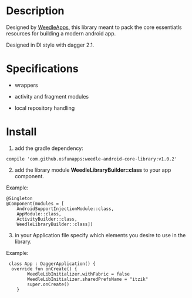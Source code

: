 # Description

Designed by [WeedleApps](https://weedleapps.co.il/en/), this library meant to pack the core essentiatls resources for building a modern android app. 

Designed in DI style with dagger 2.1.

# Specifications

- wrappers

- activity and fragment modules

- local repository handling

# Install

1) add the gradle dependency:

```compile 'com.github.osfunapps:weedle-android-core-library:v1.0.2' ```



2) add the library module **WeedleLibraryBuilder::class** to your app component.

Example:
```
@Singleton
@Component(modules = [
    AndroidSupportInjectionModule::class,
    AppModule::class,
    ActivityBuilder::class,
    WeedleLibraryBuilder::class])
```



3) in your Application file specify which elements you desire to use in the library.

Example:
```
 class App : DaggerApplication() {
  override fun onCreate() {
        WeedleLibInitializer.withFabric = false
        WeedleLibInitializer.sharedPrefsName = "itzik"   
        super.onCreate()     
    }
```

